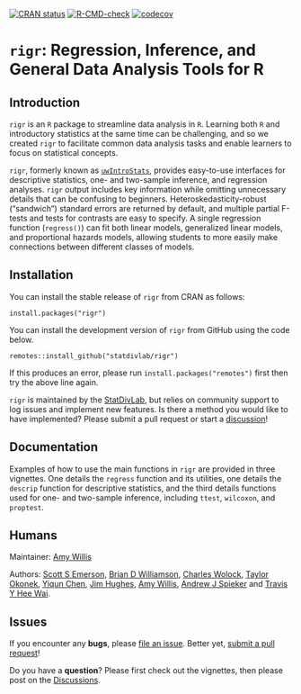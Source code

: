 <!-- README.md is generated from README.Rmd. Please edit that file -->

<!-- badges: start  -->

[![CRAN status](https://www.r-pkg.org/badges/version/rigr)](https://CRAN.R-project.org/package=rigr) [![R-CMD-check](https://github.com/statdivlab/rigr/workflows/R-CMD-check/badge.svg)](https://github.com/statdivlab/rigr/actions) [![codecov](https://codecov.io/gh/statdivlab/rigr/branch/main/graph/badge.svg)](https://codecov.io/gh/statdivlab/rigr)

<!-- badges: end -->

# `rigr`: Regression, Inference, and General Data Analysis Tools for R

## Introduction

`rigr` is an `R` package to streamline data analysis in `R`. Learning both `R` and introductory statistics at the same time can be challenging, and so we created `rigr` to facilitate common data analysis tasks and enable learners to focus on statistical concepts.

`rigr`, formerly known as [`uwIntroStats`](https://CRAN.R-project.org/package=uwIntroStats), provides easy-to-use interfaces for descriptive statistics, one- and two-sample inference, and regression analyses. `rigr` output includes key information while omitting unnecessary details that can be confusing to beginners. Heteroskedasticity-robust (“sandwich”) standard errors are returned by default, and multiple partial F-tests and tests for contrasts are easy to specify. A single regression function (`regress()`) can fit both linear models, generalized linear models, and proportional hazards models, allowing students to more easily make connections between different classes of models.

## Installation

You can install the stable release of `rigr` from CRAN as follows:

    install.packages("rigr")

You can install the development version of `rigr` from GitHub using the code below.

    remotes::install_github("statdivlab/rigr")

If this produces an error, please run `install.packages("remotes")` first then try the above line again.

`rigr` is maintained by the [StatDivLab](http://statisticaldiversitylab.com/), but relies on community support to log issues and implement new features. Is there a method you would like to have implemented? Please submit a pull request or start a [discussion](https://github.com/statdivlab/rigr/discussions/)!

## Documentation

Examples of how to use the main functions in `rigr` are provided in three vignettes. One details the `regress` function and its utilities, one details the `descrip` function for descriptive statistics, and the third details functions used for one- and two-sample inference, including `ttest`, `wilcoxon`, and `proptest`.

## Humans

Maintainer: [Amy Willis](http://statisticaldiversitylab.com/)

Authors: [Scott S Emerson](http://www.emersonstatistics.com/), [Brian D Williamson](https://bdwilliamson.github.io/), [Charles Wolock](https://cwolock.github.io/), [Taylor Okonek](https://taylorokonek.github.io/), [Yiqun Chen](https://yiqunchen.github.io/), [Jim Hughes](https://www.biostat.washington.edu/people/james-hughes), [Amy Willis](http://statisticaldiversitylab.com/), [Andrew J Spieker](https://www.vumc.org/biostatistics/person/andrew-spieker-phd/) and [Travis Y Hee Wai](https://scholar.google.com/citations?user=WaJn2wIAAAAJ&hl=en/).

## Issues

If you encounter any **bugs**, please [file an issue](https://github.com/statdivlab/rigr/issues/). Better yet, [submit a pull request](https://github.com/statdivlab/rigr/pulls/)!

Do you have a **question**? Please first check out the vignettes, then please post on the [Discussions](https://github.com/statdivlab/rigr/discussions/).
